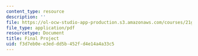 ```yaml
---
content_type: resource
description: ''
file: https://ol-ocw-studio-app-production.s3.amazonaws.com/courses/21g-221-communicating-in-american-culture-s-spring-2019/f3d7eb0ee3eddd5b452fd4e14a4a33c5_MIT21G_221S19_finalproject.pdf
file_type: application/pdf
resourcetype: Document
title: Final Project
uid: f3d7eb0e-e3ed-dd5b-452f-d4e14a4a33c5
---
```

